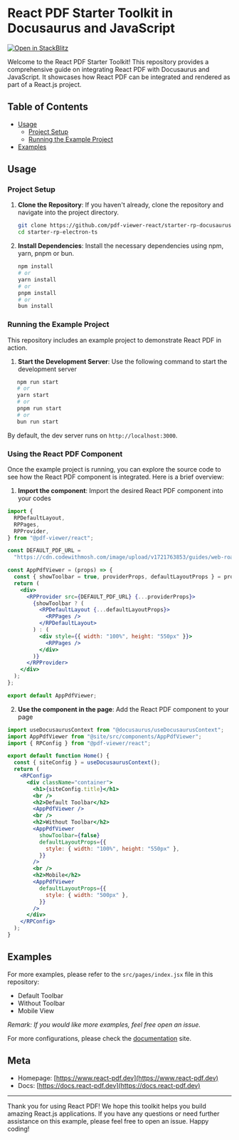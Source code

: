 # React PDF Starter Toolkit in Docusaurus and JavaScript

[![Open in StackBlitz](https://developer.stackblitz.com/img/open_in_stackblitz.svg)](https://stackblitz.com/edit/starter-rp-docusaurus-js-fxddyaql?file=docusaurus.config.js)

Welcome to the React PDF Starter Toolkit! This repository provides a comprehensive guide on integrating React PDF with Docusaurus and JavaScript. It showcases how React PDF can be integrated and rendered as part of a React.js project.

## Table of Contents

- [Usage](#usage)
  - [Project Setup](#project-setup)
  - [Running the Example Project](#running-the-example-project)
- [Examples](#examples)

## Usage

### Project Setup

1. **Clone the Repository**: If you haven't already, clone the repository and navigate into the project directory.

   ```bash
   git clone https://github.com/pdf-viewer-react/starter-rp-docusaurus-js.git
   cd starter-rp-electron-ts
   ```

2. **Install Dependencies**: Install the necessary dependencies using npm, yarn, pnpm or bun.

   ```bash
   npm install
   # or
   yarn install
   # or
   pnpm install
   # or
   bun install
   ```

### Running the Example Project

This repository includes an example project to demonstrate React PDF in action.

1. **Start the Development Server**: Use the following command to start the development server

```bash
   npm run start
   # or
   yarn start
   # or
   pnpm run start
   # or
   bun run start
   ```
   
By default, the dev server runs on `http://localhost:3000`.

### Using the React PDF Component

Once the example project is running, you can explore the source code to see how the React PDF component is integrated. Here is a brief overview:

1.  **Import the component**: Import the desired React PDF component into your codes

```jsx
import {
  RPDefaultLayout,
  RPPages,
  RPProvider,
} from "@pdf-viewer/react";

const DEFAULT_PDF_URL = 
  "https://cdn.codewithmosh.com/image/upload/v1721763853/guides/web-roadmap.pdf";

const AppPdfViewer = (props) => {
  const { showToolbar = true, providerProps, defaultLayoutProps } = props;
  return (
    <div>
      <RPProvider src={DEFAULT_PDF_URL} {...providerProps}>
        {showToolbar ? (
          <RPDefaultLayout {...defaultLayoutProps}>
            <RPPages />
          </RPDefaultLayout>
        ) : (
          <div style={{ width: "100%", height: "550px" }}>
            <RPPages />
          </div>
        )}
      </RPProvider>
    </div>
  );
};

export default AppPdfViewer;
```

2. **Use the component in the page**: Add the React PDF component to your page

```jsx
import useDocusaurusContext from "@docusaurus/useDocusaurusContext";
import AppPdfViewer from "@site/src/components/AppPdfViewer";
import { RPConfig } from "@pdf-viewer/react";

export default function Home() {
  const { siteConfig } = useDocusaurusContext();
  return (
    <RPConfig>
      <div className="container">
        <h1>{siteConfig.title}</h1>
        <br />
        <h2>Default Toolbar</h2>
        <AppPdfViewer />
        <br />
        <h2>Without Toolbar</h2>
        <AppPdfViewer
          showToolbar={false}
          defaultLayoutProps={{
            style: { width: "100%", height: "550px" },
          }}
        />
        <br />
        <h2>Mobile</h2>
        <AppPdfViewer
          defaultLayoutProps={{
            style: { width: "500px" },
          }}
        />
      </div>
    </RPConfig>
  );
}
```

## Examples

For more examples, please refer to the `src/pages/index.jsx` file in this repository:

- Default Toolbar
- Without Toolbar
- Mobile View

_Remark: If you would like more examples, feel free open an issue._

For more configurations, please check the [documentation](https://docs.react-pdf.dev) site.

## Meta

- Homepage: [https://www.react-pdf.dev](https://www.react-pdf.dev)
- Docs: [https://docs.react-pdf.dev](https://docs.react-pdf.dev)

---

Thank you for using React PDF! We hope this toolkit helps you build amazing React.js applications. If you have any questions or need further assistance on this example, please feel free to open an issue. Happy coding!